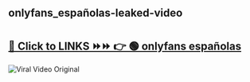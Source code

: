 
 ## onlyfans_españolas-leaked-video 

# <h2><a href="https://clipsfans.com/onlyfans_españolas&ref=git">🔗 Click to LINKS ⏩⏩ 👉 🟢 onlyfans españolas </a></h2>

<a href="https://clipsfans.com/onlyfans_españolas&ref=git" rel="nofollow" data-target="animated-image.originalLink"><img src="https://i.ibb.co.com/xMMVF88/686577567.gif" alt="Viral Video Original" style="max-width: 100%; display: inline-block;" data-target="animated-image.originalImage"></a>
